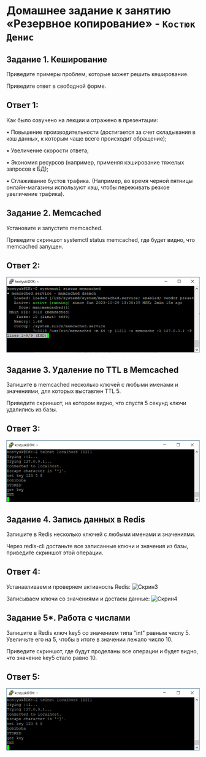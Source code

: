 # Домашнее задание к занятию «Резервное копирование» - `Костюк Денис`

## Задание 1. Кеширование

Приведите примеры проблем, которые может решить кеширование.

Приведите ответ в свободной форме.

## Ответ 1:

Как было озвучено на лекции и отражено в презентации:

•	Повышение производительности (достигается за счет складывания в кэш данных, к которым чаще всего происходит обращение);

•	Увеличение скорости ответа;

•	Экономия ресурсов (например, применяя кэширование тяжелых запросов к БД);

•	Сглаживание бустов трафика. (Например, во время черной пятницы онлайн-магазины используют кэш, чтобы переживать резкое увеличение трафика).


## Задание 2. Memcached

Установите и запустите memcached.

Приведите скриншот systemctl status memcached, где будет видно, что memcached запущен.

## Ответ 2:

![Скрин1](https://github.com/denniskostyuk/cash/blob/main/task_2.png)

## Задание 3. Удаление по TTL в Memcached

Запишите в memcached несколько ключей с любыми именами и значениями, для которых выставлен TTL 5.

Приведите скриншот, на котором видно, что спустя 5 секунд ключи удалились из базы.

## Ответ 3:

![Скрин2](https://github.com/denniskostyuk/cash/blob/main/task_3.png)

## Задание 4. Запись данных в Redis

Запишите в Redis несколько ключей с любыми именами и значениями.

Через redis-cli достаньте все записанные ключи и значения из базы, приведите скриншот этой операции.

## Ответ 4:

Устанавливаем и проверяем активность Redis:
![Скрин3](https://github.com/denniskostyuk/cash/blob/main/task_41.png)

Записываем ключи со значениями и достаем данные:
![Скрин4](https://github.com/denniskostyuk/cash/blob/main/task_42.png)

## Задание 5*. Работа с числами

Запишите в Redis ключ key5 со значением типа "int" равным числу 5. Увеличьте его на 5, чтобы в итоге в значении лежало число 10.

Приведите скриншот, где будут проделаны все операции и будет видно, что значение key5 стало равно 10.

## Ответ 5:

![Скрин2](https://github.com/denniskostyuk/cash/blob/main/task_3.png)
